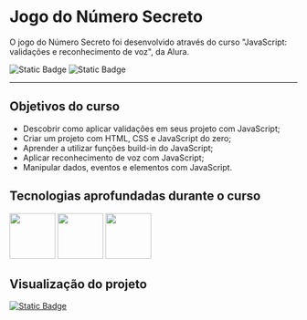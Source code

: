# Jogo do Número Secreto

  O jogo do Número Secreto foi desenvolvido através do curso "JavaScript: validações e reconhecimento de voz", da Alura.

![Static Badge](https://img.shields.io/badge/Conclu%C3%ADdo-label?style=for-the-badge&label=Status) ![Static Badge](https://img.shields.io/badge/Alura-label?style=for-the-badge&label=Curso&color=%23000080)

<hr>

## Objetivos do curso

* Descobrir como aplicar validações em seus projeto com JavaScript;
* Criar um projeto com HTML, CSS e JavaScript do zero;
* Aprender a utilizar funções build-in do JavaScript;
* Aplicar reconhecimento de voz com JavaScript;
* Manipular dados, eventos e elementos com JavaScript.

## Tecnologias aprofundadas durante o curso

<img src="https://cdn.jsdelivr.net/gh/devicons/devicon@latest/icons/html5/html5-original-wordmark.svg" width="80" height="80"/>                <img src="https://cdn.jsdelivr.net/gh/devicons/devicon@latest/icons/css3/css3-original-wordmark.svg" width="80" height="80"/>                <img src="https://cdn.jsdelivr.net/gh/devicons/devicon@latest/icons/javascript/javascript-original.svg" width="80" height="80"/>

## Visualização do projeto
<a href="https://numero-secreto-pink-two.vercel.app/" target="_blank">![Static Badge](https://img.shields.io/badge/Vercel-project?style=for-the-badge&color=A91079)</a>



